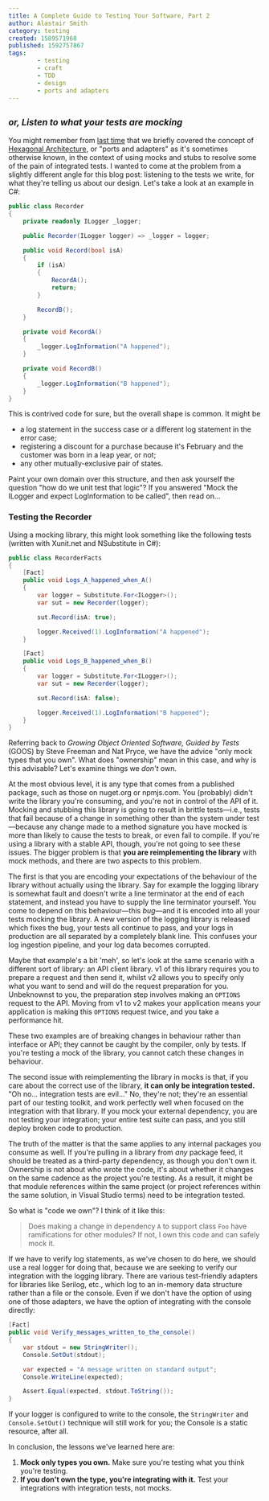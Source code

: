 ```yaml
---
title: A Complete Guide to Testing Your Software, Part 2
author: Alastair Smith
category: testing
created: 1589571968
published: 1592757867
tags:
        - testing
        - craft
        - TDD
        - design
        - ports and adapters
---
```


## <small><i>or, Listen to what your tests are mocking</i></small>

You might remember from [last
time](/testing/2020/04/26/complete-guide-testing-your-software-part-1.html) that
we briefly covered the concept of [Hexagonal
Architecture](<https://en.wikipedia.org/wiki/Hexagonal_architecture_(software)>),
or "ports and adapters" as it's sometimes otherwise known, in the context of
using mocks and stubs to resolve some of the pain of integrated tests. I wanted
to come at the problem from a slightly different angle for this blog post:
listening to the tests we write, for what they're telling us about our design.
Let's take a look at an example in C#:

```csharp
public class Recorder
{
    private readonly ILogger _logger;

    public Recorder(ILogger logger) => _logger = logger;

    public void Record(bool isA)
    {
        if (isA)
        {
            RecordA();
            return;
        }

        RecordB();
    }

    private void RecordA()
    {
        _logger.LogInformation("A happened");
    }

    private void RecordB()
    {
        _logger.LogInformation("B happened");
    }
}
```

This is contrived code for sure, but the overall shape is common. It might be

- a log statement in the success case or a different log statement in the error
  case;
- registering a discount for a purchase because it's February and the customer
  was born in a leap year, or not;
- any other mutually-exclusive pair of states.

Paint your own domain over this structure, and then ask yourself the question
"how do we unit test that logic"? If you answered "Mock the ILogger and expect
LogInformation to be called", then read on...<!--break-->

### Testing the Recorder

Using a mocking library, this might look something like the following tests
(written with Xunit.net and NSubstitute in C#):

```csharp
public class RecorderFacts
{
    [Fact]
    public void Logs_A_happened_when_A()
    {
        var logger = Substitute.For<ILogger>();
        var sut = new Recorder(logger);

        sut.Record(isA: true);

        logger.Received(1).LogInformation("A happened");
    }

    [Fact]
    public void Logs_B_happened_when_B()
    {
        var logger = Substitute.For<ILogger>();
        var sut = new Recorder(logger);

        sut.Record(isA: false);

        logger.Received(1).LogInformation("B happened");
    }
}
```

Referring back to _Growing Object Oriented Software, Guided by Tests_ (GOOS) by
Steve Freeman and Nat Pryce, we have the advice "only mock types that you own".
What does "ownership" mean in this case, and why is this advisable? Let's
examine things we _don't_ own.

At the most obvious level, it is any type that comes from a published package,
such as those on nuget.org or npmjs.com. You (probably) didn't write the library
you're consuming, and you're not in control of the API of it. Mocking and
stubbing this library is going to result in brittle tests—i.e., tests that fail
because of a change in something other than the system under test—because any
change made to a method signature you have mocked is more than likely to cause
the tests to break, or even fail to compile. If you're using a library with a
stable API, though, you're not going to see these issues. The bigger problem is
that **you are reimplementing the library** with mock methods, and there are two
aspects to this problem.

The first is that you are encoding your expectations of the behaviour of the
library without actually using the library. Say for example the logging library
is somewhat fault and doesn't write a line terminator at the end of each
statement, and instead you have to supply the line terminator yourself. You come
to depend on this behaviour—this _bug_—and it is encoded into all your tests
mocking the library. A new version of the logging library is released which
fixes the bug, your tests all continue to pass, and your logs in production are
all separated by a completely blank line. This confuses your log ingestion
pipeline, and your log data becomes corrupted.

Maybe that example's a bit 'meh', so let's look at the same scenario with a
different sort of library: an API client library. v1 of this library requires
you to prepare a request and then send it, whilst v2 allows you to specify only
what you want to send and will do the request preparation for you. Unbeknownst
to you, the preparation step involves making an `OPTIONS` request to the API.
Moving from v1 to v2 makes your application means your application is making
this `OPTIONS` request twice, and you take a performance hit.

These two examples are of breaking changes in behaviour rather than interface or
API; they cannot be caught by the compiler, only by tests. If you're testing a
mock of the library, you cannot catch these changes in behaviour.

The second issue with reimplementing the library in mocks is that, if you care
about the correct use of the library, **it can only be integration tested.** "Oh
no... integration tests are evil..." No, they're not; they're an essential part
of our testing toolkit, and work perfectly well when focused on the integration
with that library. If you mock your external dependency, you are not testing
your integration; your entire test suite can pass, and you still deploy broken
code to production.

The truth of the matter is that the same applies to any internal packages you
consume as well. If you're pulling in a library from _any_ package feed, it
should be treated as a third-party dependency, as though you don't own it.
Ownership is not about who wrote the code, it's about whether it changes on the
same cadence as the project you're testing. As a result, it might be that module
references within the same project (or project references within the same
solution, in Visual Studio terms) need to be integration tested.

So what is "code we own"? I think of it like this:

> Does making a change in dependency `A` to support class `Foo` have
> ramifications for other modules? If not, I own this
> code and can safely mock it.

If we have to verify log statements, as we've chosen to do here, we should use a
real logger for doing that, because we are seeking to verify our integration
with the logging library. There are various test-friendly adapters for libraries
like Serilog, etc., which log to an in-memory data structure rather than a file
or the console. Even if we don't have the option of using one of those adapters,
we have the option of integrating with the console directly:

```csharp
[Fact]
public void Verify_messages_written_to_the_console()
{
    var stdout = new StringWriter();
    Console.SetOut(stdout);

    var expected = "A message written on standard output";
    Console.WriteLine(expected);

    Assert.Equal(expected, stdout.ToString());
}
```

If your logger is configured to write to the console, the `StringWriter` and
`Console.SetOut()` technique will still work for you; the Console is a static
resource, after all.

In conclusion, the lessons we've learned here are:

1. **Mock only types you own.** Make sure you're testing what you think you're testing.
1. **If you don't own the type, you're integrating with it.** Test your
   integrations with integration tests, not mocks.
